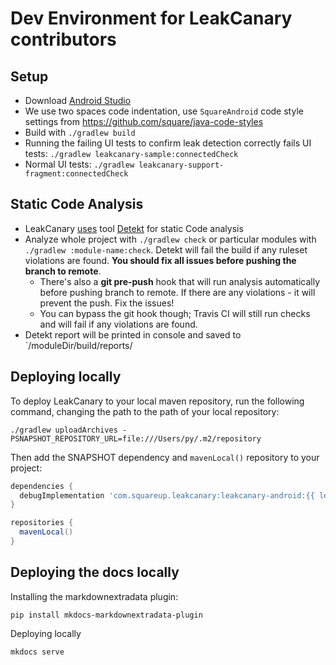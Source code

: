 # Dev Environment for LeakCanary contributors

## Setup
* Download [Android Studio](https://developer.android.com/studio)
* We use two spaces code indentation, use `SquareAndroid` code style settings from https://github.com/square/java-code-styles
* Build with `./gradlew build`
* Running the failing UI tests to confirm leak detection correctly fails UI tests: `./gradlew leakcanary-sample:connectedCheck`
* Normal UI tests: `./gradlew leakcanary-support-fragment:connectedCheck`

## Static Code Analysis 
* LeakCanary [uses](https://github.com/square/leakcanary/pull/1535) tool [Detekt](https://arturbosch.github.io/detekt/) for static Code analysis
* Analyze whole project with `./gradlew check` or particular modules with `./gradlew :module-name:check`. Detekt will fail the build if any ruleset violations are found. **You should fix all issues before pushing the branch to remote**.
  * There's also a **git pre-push** hook that will run analysis automatically before pushing branch to remote. If there are any violations - it will prevent the push. Fix the issues!
  * You can bypass the git hook though; Travis CI will still run checks and will fail if any violations are found. 
* Detekt report will be printed in console and saved to `/moduleDir/build/reports/

## Deploying locally

To deploy LeakCanary to your local maven repository, run the following command, changing the path to the path of your local repository:

```
./gradlew uploadArchives -PSNAPSHOT_REPOSITORY_URL=file:///Users/py/.m2/repository
```

Then add the SNAPSHOT dependency and `mavenLocal()` repository to your project:

```gradle
dependencies {
  debugImplementation 'com.squareup.leakcanary:leakcanary-android:{{ leak_canary.next_release }}-SNAPSHOT'
}

repositories {
  mavenLocal()
}
```

## Deploying the docs locally

Installing the markdownextradata plugin:

```
pip install mkdocs-markdownextradata-plugin
```

Deploying locally

```
mkdocs serve
```
